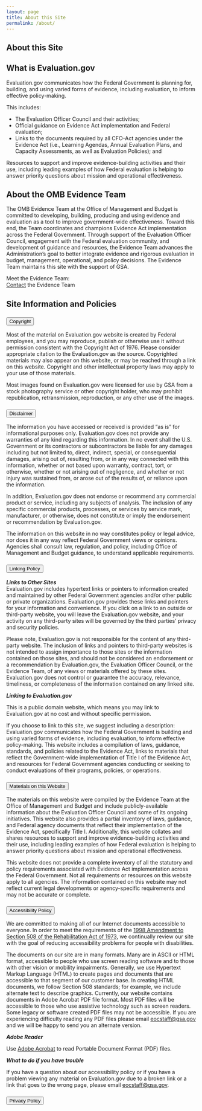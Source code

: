 ```yaml
---
layout: page
title: About this Site
permalink: /about/
---
```


<section class="grid-container padding-left-0 padding-right-1">
<h1 class="margin-0">About this Site</h1>
<h2>What is Evaluation.gov</h2>
<p>Evaluation.gov communicates how the Federal Government is planning for, building, and using varied forms of evidence, including evaluation, to inform effective policy-making.</p>
        <p>This includes:</p>
        <ul>
            <li>The Evaluation Officer Council and their activities;</li>
            <li>Official guidance on Evidence Act implementation and Federal evaluation;</li>
            <li>Links to the documents required by all CFO-Act agencies under the Evidence Act (i.e., Learning Agendas, Annual Evaluation Plans, and Capacity Assessments, as well as Evaluation Policies); and</li>
        </ul>
        <p>Resources to support and improve evidence-building activities and their use, including leading examples of how Federal evaluation is helping to answer priority questions about mission and operational effectiveness.</p>
<h2>About the OMB Evidence Team</h2>
    The OMB Evidence Team at the Office of Management and Budget is committed to developing, building, producing and using evidence and evaluation as a tool to improve government-wide effectiveness. Toward this end, the Team coordinates and champions Evidence Act implementation across the Federal Government. Through support of the Evaluation Officer Council, engagement with the Federal evaluation community, and development of guidance and resources, the Evidence Team advances the Administration’s goal to better integrate evidence and rigorous evaluation in budget, management, operational, and policy decisions. The Evidence Team maintains this site with the support of GSA. <br />
    <p>Meet the Evidence Team:<br />
    <a href="mailto:evidence@omb.eop.gov">Contact</a> the Evidence Team</p>

<h2 class="site-preview-heading">Site Information and Policies</h2>

<div class="usa-accordion usa-accordion--bordered">
      <!-- Use the accurate heading level to maintain the document outline -->
      <h3 class="usa-accordion__heading">
        <button class="usa-accordion__button" aria-expanded="false" aria-controls="b-a1">
          Copyright
        </button>
      </h3>
      <div id="b-a1" class="usa-accordion__content">
        <p>Most of the material on Evaluation.gov website is created by Federal employees, and you may reproduce, publish or otherwise use it without permission consistent with the Copyright Act of 1976. Please consider appropriate citation to the Evaluation.gov as the source. Copyrighted materials may also appear on this website, or may be reached through a link on this website. Copyright and other intellectual property laws may apply to your use of those materials.</p>
        <p>Most images found on Evaluation.gov were licensed for use by GSA from a stock photography service or other copyright holder, who may prohibit republication, retransmission, reproduction, or any other use of the images.</p>
      </div>
      <!-- Use the accurate heading level to maintain the document outline -->
      <h3 class="usa-accordion__heading">
        <button class="usa-accordion__button" aria-expanded="false" aria-controls="b-a2">
         Disclaimer
        </button>
      </h3>
      <div id="b-a2" class="usa-accordion__content">
        <p>The information you have accessed or received is provided “as is” for informational purposes only. Evaluation.gov does not provide any warranties of any kind regarding this information. In no event shall the U.S. Government or its contractors or subcontractors be liable for any damages including but not limited to, direct, indirect, special, or consequential damages, arising out of, resulting from, or in any way connected with this information, whether or not based upon warranty, contract, tort, or otherwise, whether or not arising out of negligence, and whether or not injury was sustained from, or arose out of the results of, or reliance upon the information.</p>
        <p>In addition, Evaluation.gov does not endorse or recommend any commercial product or service, including any subjects of analysis. The inclusion of any specific commercial products, processes, or services by service mark, manufacturer, or otherwise, does not constitute or imply the endorsement or recommendation by Evaluation.gov.</p>
        <p>The information on this website in no way constitutes policy or legal advice, nor does it in any way reflect Federal Government views or opinions. Agencies shall consult law, regulation, and policy, including Office of Management and Budget guidance, to understand applicable requirements.</p>
      </div>
      <!-- Use the accurate heading level to maintain the document outline -->
      <h3 class="usa-accordion__heading">
        <button class="usa-accordion__button" aria-expanded="false" aria-controls="b-a3">
          Linking Policy
        </button>
      </h3>
      <div id="b-a3" class="usa-accordion__content">
        <p><strong><em>Links to Other Sites</em></strong><br /> 
        Evaluation.gov includes hypertext links or pointers to information created and maintained by other Federal Government agencies and/or other public or private organizations. Evaluation.gov provides these links and pointers for your information and convenience. If you click on a link to an outside or third-party website, you will leave the Evaluation.gov website, and your activity on any third-party sites will be governed by the third parties’ privacy and security policies.</p>
        <p>Please note, Evaluation.gov is not responsible for the content of any third-party website. The inclusion of links and pointers to third-party websites is not intended to assign importance to those sites or the information contained on those sites, and should not be considered an endorsement or a recommendation by Evaluation.gov, the Evaluation Officer Council, or the Evidence Team, of any views or materials offered by these sites. Evaluation.gov does not control or guarantee the accuracy, relevance, timeliness, or completeness of the information contained on any linked site.</p>
        <p><strong><em>Linking to Evaluation.gov</em></strong></p>
        <p>This is a public domain website, which means you may link to Evaluation.gov at no cost and without specific permission.</p>
        <p>If you choose to link to this site, we suggest including a description: Evaluation.gov communicates how the Federal Government is building and using varied forms of evidence, including evaluation, to inform effective policy-making.  This website includes a compilation of laws, guidance, standards, and policies related to the Evidence Act, links to materials that reflect the Government-wide implementation of Title I of the Evidence Act, and resources for Federal Government agencies conducting or seeking to conduct evaluations of their programs, policies, or operations.</p>
      </div>
      <!-- Use the accurate heading level to maintain the document outline -->
      <h3 class="usa-accordion__heading">
        <button class="usa-accordion__button" aria-expanded="false" aria-controls="b-a4">
          Materials on this Website
        </button>
      </h3>
      <div id="b-a4" class="usa-accordion__content">
        <p>The materials on this website were compiled by the Evidence Team at the Office of Management and Budget and include publicly-available information about the Evaluation Officer Council and some of its ongoing initiatives. This website also provides a partial inventory of laws, guidance, and Federal agency documents that reflect their implementation of the Evidence Act, specifically Title I. Additionally, this website collates and shares resources to support and improve evidence-building activities and their use, including leading examples of how Federal evaluation is helping to answer priority questions about mission and operational effectiveness.</p>
        <p>This website does not provide a complete inventory of all the statutory and policy requirements associated with Evidence Act implementation across the Federal Government. Not all requirements or resources on this website apply to all agencies. The information contained on this website may not reflect current legal developments or agency-specific requirements and may not be accurate or complete.</p>
      </div>
      <!-- Use the accurate heading level to maintain the document outline -->
      <h3 class="usa-accordion__heading">
        <button class="usa-accordion__button" aria-expanded="false" aria-controls="b-a5">
          Accessibility Policy
        </button>
      </h3>
      <div id="b-a5" class="usa-accordion__content">
        <p>We are committed to making all of our Internet documents accessible to everyone. In order to meet the requirements of the <a href="https://www.section508.gov/manage/laws-and-policies">1998 Amendment to Section 508 of the Rehabilitation Act of 1973</a>, we continually review our site with the goal of reducing accessibility problems for people with disabilities.</p>
        <p>The documents on our site are in many formats. Many are in ASCII or HTML format, accessible to people who use screen reading software and to those with other vision or mobility impairments. Generally, we use Hypertext Markup Language (HTML) to create pages and documents that are accessible to that segment of our customer base. In creating HTML documents, we follow Section 508 standards; for example, we include alternate text to describe graphics. Currently, our website contains documents in Adobe Acrobat PDF file format. Most PDF files will be accessible to those who use assistive technology such as screen readers. Some legacy or software created PDF files may not be accessible. If you are experiencing difficulty reading any PDF files please email <a href="mailto:eocstaff@gsa.gov">eocstaff@gsa.gov</a> and we will be happy to send you an alternate version.</p>
        <p><strong><em>Adobe Reader</em></strong></p>
        <p>Use <a href="https://acrobat.adobe.com/us/en/acrobat.html#50enu">Adobe Acrobat</a> to read Portable Document Format (PDF) files.</p>
        <p><strong><em>What to do if you have trouble</em></strong></p>
        <p>If you have a question about our accessibility policy or if you have a problem viewing any material on Evaluation.gov due to a broken link or a link that goes to the wrong page, please email <a href="mailto:eocstaff@gsa.gov">eocstaff@gsa.gov</a>.</p>
      </div>
      <!-- Use the accurate heading level to maintain the document outline -->
      <h3 class="usa-accordion__heading">
        <button class="usa-accordion__button" aria-expanded="false" aria-controls="b-a6">
          Privacy Policy
        </button>
      </h3>
      <div id="b-a6" class="usa-accordion__content">
        <p></p>
      </div> 
</div>
</section>
